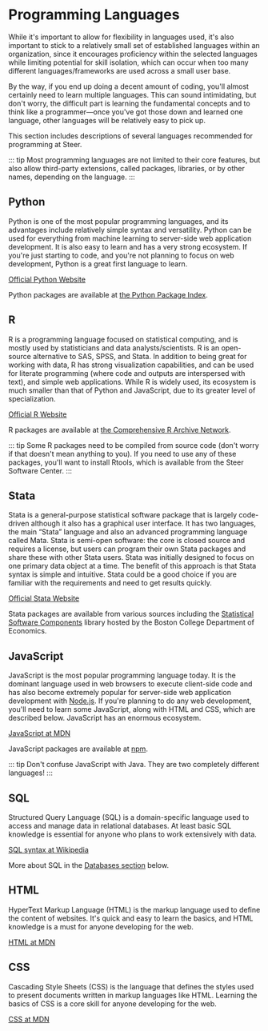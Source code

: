 # Programming Languages

While it's important to allow for flexibility in languages used, it's also
important to stick to a relatively small set of established languages within an
organization, since it encourages proficiency within the selected languages
while limiting potential for skill isolation, which can occur when too many
different languages/frameworks are used across a small user base.

By the way, if you end up doing a decent amount of coding, you'll almost
certainly need to learn multiple languages. This can sound intimidating, but
don't worry, the difficult part is learning the fundamental concepts and to
think like a programmer—once you've got those down and learned one language,
other languages will be relatively easy to pick up.

This section includes descriptions of several languages recommended for
programming at Steer.

::: tip
Most programming languages are not limited to their core features, but
also allow third-party extensions, called packages, libraries, or by other
names, depending on the language.
:::

## Python

Python is one of the most popular programming languages, and its advantages
include relatively simple syntax and versatility. Python can be used for
everything from machine learning to server-side web application development. It
is also easy to learn and has a very strong ecosystem. If you're just starting
to code, and you're not planning to focus on web development, Python is a great
first language to learn.

[Official Python Website](http://www.python.org/)

Python packages are available at [the Python Package Index](https://pypi.org).

## R

R is a programming language focused on statistical computing, and is mostly used
by statisticians and data analysts/scientists. R is an open-source alternative
to SAS, SPSS, and Stata. In addition to being great for working with data, R has
strong visualization capabilities, and can be used for literate programming
(where code and outputs are interspersed with text), and simple web
applications. While R is widely used, its ecosystem is much smaller than that of
Python and JavaScript, due to its greater level of specialization.

[Official R Website](http://www.r-project.org/)

R packages are available at
[the Comprehensive R Archive Network](https://cran.r-project.org).

::: tip
Some R packages need to be compiled from source code (don't worry if that
doesn't mean anything to you). If you need to use any of these packages, you'll
want to install Rtools, which is available from the Steer Software Center.
:::

## Stata

Stata is a general-purpose statistical software package that is largely
code-driven although it also has a graphical user interface. It has two
languages, the main “Stata” language and also an advanced programming language
called Mata. Stata is semi-open software: the core is closed source and requires
a license, but users can program their own Stata packages and share these with
other Stata users. Stata was initially designed to focus on one primary data
object at a time. The benefit of this approach is that Stata syntax is simple
and intuitive. Stata could be a good choice if you are familiar with the
requirements and need to get results quickly.

[Official Stata Website](https://www.stata.com)

Stata packages are available from various sources including the
[Statistical Software Components](https://ideas.repec.org/s/boc/bocode.html)
library hosted by the Boston College Department of Economics.

## JavaScript

JavaScript is the most popular programming language today. It is the dominant
language used in web browsers to execute client-side code and has also become
extremely popular for server-side web application development with
[Node.js](https://nodejs.org/en/). If you're planning to do any web development,
you'll need to learn some JavaScript, along with HTML and CSS, which are
described below. JavaScript has an enormous ecosystem.

[JavaScript at MDN](https://developer.mozilla.org/en-US/docs/Web/JavaScript)

JavaScript packages are available at [npm](https://www.npmjs.com).

::: tip
Don't confuse JavaScript with Java. They are two completely different languages!
:::

## SQL

Structured Query Language (SQL) is a domain-specific language used to access and
manage data in relational databases. At least basic SQL knowledge is essential
for anyone who plans to work extensively with data.

[SQL syntax at Wikipedia](https://en.wikipedia.org/wiki/SQL_syntax)

More about SQL in the [Databases section](data.md#databases) below.

## HTML

HyperText Markup Language (HTML) is the markup language used to define the
content of websites. It's quick and easy to learn the basics, and HTML knowledge
is a must for anyone developing for the web.

[HTML at MDN](https://developer.mozilla.org/en-US/docs/Web/HTML)

## CSS

Cascading Style Sheets (CSS) is the language that defines the styles used to
present documents written in markup languages like HTML. Learning the basics of
CSS is a core skill for anyone developing for the web.

[CSS at MDN](https://developer.mozilla.org/en-US/docs/Web/CSS)
